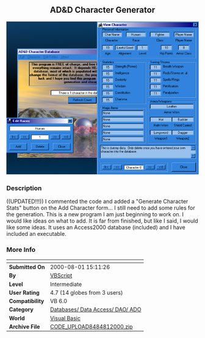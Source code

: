 ﻿<div align="center">

## AD&D Character Generator

<img src="PIC20007311123445965.jpg">
</div>

### Description

((UPDATED!!!)) I commented the code and added a "Generate Character Stats" button on the Add Character form... I still need to add some rules for the generation. This is a new program I am just beginning to work on. I would like ideas on what to add. It is far from finished, but like I said, I would like some ideas. It uses an Access2000 database (included) and I have included an executable.
 
### More Info
 


<span>             |<span>
---                |---
**Submitted On**   |2000-08-01 15:11:26
**By**             |[VBScript](https://github.com/Planet-Source-Code/PSCIndex/blob/master/ByAuthor/vbscript.md)
**Level**          |Intermediate
**User Rating**    |4.7 (14 globes from 3 users)
**Compatibility**  |VB 6\.0
**Category**       |[Databases/ Data Access/ DAO/ ADO](https://github.com/Planet-Source-Code/PSCIndex/blob/master/ByCategory/databases-data-access-dao-ado__1-6.md)
**World**          |[Visual Basic](https://github.com/Planet-Source-Code/PSCIndex/blob/master/ByWorld/visual-basic.md)
**Archive File**   |[CODE\_UPLOAD8484812000\.zip](https://github.com/Planet-Source-Code/vbscript-ad-d-character-generator__1-10245/archive/master.zip)








